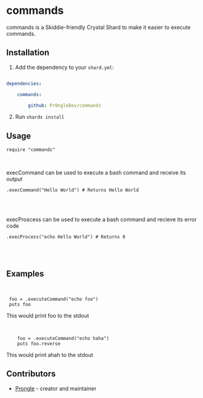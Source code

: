 
# commands

  

commands is a Skiddie-friendly Crystal Shard to make it easier to execute commands.

  

## Installation

  

1. Add the dependency to your `shard.yml`:

  

```yaml

dependencies: 

	commands:

		github: Pr0ngleDev/commands

```

  

2. Run `shards install`

  

## Usage

  

```crystal
require "commands"
```

  <br>
  
  
execCommand can be used to execute a bash command and receive its output <br>

```crystal
.execCommand("Hello World") # Returns Hello World
```
<br>
  
<br>

execProscess can be used to execute a bash command and recieve its error code <br>
``` crystal
.execProcess("echo Hello World") # Returns 0
```
<br>
<br>
 

## Examples

<br>

   ``` crystal
    foo = .executeCommand("echo foo")
    puts foo 
   ```
   This would print foo to the stdout

<br>

```crystal
	foo = .executeCommand("echo haha")
	puts foo.reverse
```
This would print ahah to the stdout


## Contributors

  

- [Prongle](https://github.com/Pr0ngleDev) - creator and maintainer
